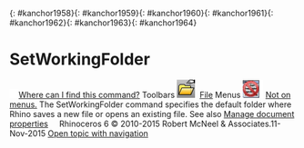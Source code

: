 ---
---

{: #kanchor1958}{: #kanchor1959}{: #kanchor1960}{: #kanchor1961}{: #kanchor1962}{: #kanchor1963}{: #kanchor1964}
# SetWorkingFolder
 [![images/transparent.gif](images/transparent.gif)Where can I find this command?](javascript:void(0);) Toolbars
![images/setworkingfolder.png](images/setworkingfolder.png) [File](file-toolbar.html) 
Menus
![images/-no-menu-item.png](images/-no-menu-item.png) [Not on menus.](menuwhattodo.html) 
The SetWorkingFolder command specifies the default folder where Rhino saves a new file or opens an existing file.
See also
 [Manage document properties](sak-documentproperties.html) 
&#160;
&#160;
Rhinoceros 6 © 2010-2015 Robert McNeel &amp; Associates.11-Nov-2015
 [Open topic with navigation](setworkingfolder.html) 

